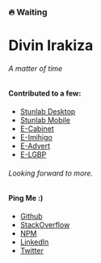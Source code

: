 ### 🔥 Waiting

# Divin Irakiza
<!--
**DivinIrakiza/divinirakiza** is a ✨ _special_ ✨ repository because its `README.md` (this file) appears on your GitHub profile.
-->

###### A matter of time

#### Contributed to a few:
  - [Stunlab Desktop](https://stunnitysoft.github.io/stunlab_user/)
  - [Stunlab Mobile](https://stunlabmobile.herokuapp.com/)
  - [E-Cabinet](https://ecabinet.primature.gov.rw/)
  - [E-Imihigo](https://imihigo.primature.gov.rw/)
  - [E-Advert](https://ussd.rba.co.rw/)
  - [E-LGBP](http://197.243.20.127:4200)

###### Looking forward to more.

#### Ping Me :)
  - [Github](https://github.com/DivinIrakiza)
  - [StackOverflow](https://stackoverflow.com/users/11458778/divin-irakiza)
  - [NPM](https://www.npmjs.com/~divinirakiza)
  - [LinkedIn](https://www.linkedin.com/in/divin-irakiza-374256193/)
  - [Twitter](https://twitter.com/divinirakiza)


